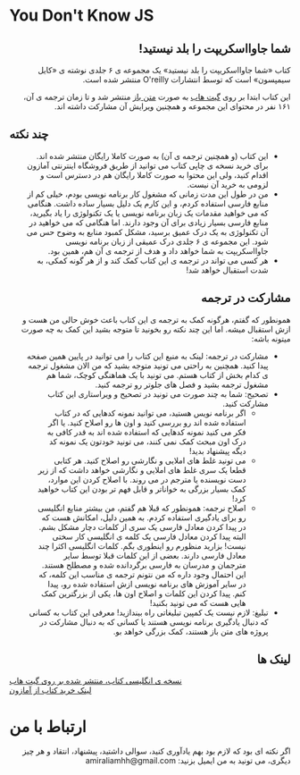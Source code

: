 # You Don't Know JS
<h2 dir="rtl">شما جاوااسکریپت را بلد نیستید!</h2>
<p dir="rtl">کتاب «شما جاوااسکریپت را بلد نیستید» یک مجموعه ی ۶ جلدی نوشته ی «کایل سیمپسون» است که توسط انتشارات O'reilly منتشر شده است.</p>
<p dir="rtl">این کتاب ابتدا بر روی <a href="https://github.com">گیت هاب</a> به صورت <a href="https://fa.wikipedia.org/wiki/%D9%85%D8%AA%D9%86%E2%80%8C%D8%A8%D8%A7%D8%B2">متن باز</a> منتشر شد و تا زمان ترجمه ی آن، ۱۶۱ نفر در محتوای این مجموعه و همچنین ویرایش آن مشارکت داشته اند.</p>

<h2 dir"rtl">چند نکته</h2>
<ul dir="rtl">
  <li dir="rtl">
این کتاب (و همچنین ترجمه ی آن) به صورت کاملا رایگان منتشر شده اند. برای خرید نسخه ی چاپی کتاب می توانید از طریق فروشگاه اینترنتی آمازون اقدام کنید، ولی این محتوا به صورت کاملا رایگان هم در دسترس است و لزومی به خرید آن نیست.
  </li>
  <li dir="rtl">
    من در طول این مدت زمانی که مشغول کار برنامه نویسی بودم، خیلی کم از منابع فارسی استفاده کردم، و این کارم یک دلیل بسیار ساده داشت. هنگامی که می خواهید مقدمات یک زبان برنامه نویسی یا یک تکنولوژی را یاد بگیرید، منابع فارسی بسیار زیادی برای آن وجود دارند. اما هنگامی که می خواهید در آن تکنولوژی به یک درک عمیق برسید، مشکل کمبود منابع به وضوح حس می شود. این مجموعه ی ۶ جلدی درک عمیقی از زبان برنامه نویسی جاوااسکریپت به شما خواهد داد و هدف از ترجمه ی آن هم، همین بود.
  </li>
  <li dir="rtl">
    هر کسی می تواند در ترجمه ی این کتاب کمک کند و از هر گونه کمکی، به شدت استقبال خواهد شد!
  </li>
</ul>

<h2 dir="rtl">مشارکت در ترجمه</h2>
<p dir="rtl">همونطور که گفتم، هرگونه کمک به ترجمه ی این کتاب باعث خوش حالی من هست و ازش استقبال میشه. اما این چند نکته رو بخونید تا متوجه بشید این کمک به چه صورت میتونه باشه:</p>
<ul dir="rtl">
  <li dir="rtl">
    مشارکت در ترجمه: لینک به منبع این کتاب را می توانید در پایین همین صفحه پیدا کنید. همچنین به راحتی می تونید متوجه بشید که من الان مشغول ترجمه ی کدام بخش از کتاب هستم. می تونید با یک هماهنگی کوچک، شما هم مشغول ترجمه بشید و فصل های جلوتر رو ترجمه کنید.
  </li>  
  <li dir="rtl">
    تصحیح: شما به چند صورت می تونید در تصحیح و ویراستاری این کتاب مشارکت کنید.
    <ul dir="rtl">
      <li dir="rtl">اگر برنامه نویس هستید، می توانید نمونه کدهایی که در کتاب استفاده شده اند رو بررسی کنید و اون ها رو اصلاح کنید. یا اگر فکر می کنید نمونه کدهایی که استفاده شده اند به قدر کافی به درک اون مبحث کمک نمی کنند، می تونید خودتون یک نمونه کد دیگه پیشنهاد بدید!</li>
      <li dir="rtl">
        می تونید غلط های املایی و نگارشی رو اصلاح کنید. هر کتابی قطعا یک سری غلط های املایی و نگارشی خواهد داشت که از زیر دست نویسنده یا مترجم در می روند. با اصلاح کردن این موارد، کمک بسیار بزرگی به خواناتر و قابل فهم تر بودن این کتاب خواهید کرد!
      </li>
      <li>
        اصلاح نرجمه: همونطور که قبلا هم گفتم، من بیشتر منابع انگلیسی رو برای یادگیری استفاده کردم. به همین دلیل، امکانش هست که در پیدا کردن معادل فارسی یک سری از کلمات دچار مشکل بشم. البته پیدا کردن معادل فارسی یک کلمه ی انگلیسی کار سختی نیست! بزارید منظورم رو اینطوری بگم. کلمات انگلیسی اکثرا چند معادل فارسی دارند. بعضی از این کلمات قبلا توسط سایر مترجمان و مدرسان به فارسی برگردانده شده و مصطلح هستند. این احتمال وجود داره که من نتونم ترجمه ی مناسب این کلمه، که در سایر آموزش های برنامه نویسی ازش استفاده شده رو، پیدا کنم. پیدا کردن این کلمات و اصلاح اون ها، یکی از بزرگترین کمک هایی هست که می تونید بکنید!
      </li>
    </ul>
  </li>
  <li dir="rtl">
    تبلیغ: لازم نیست یک کمپین تبلیغاتی راه بیندازید! معرفی این کتاب به کسانی که دنبال یادگیری برنامه نویسی هستند یا کسانی که به دنبال مشارکت در پروژه های متن باز هستند، کمک بزرگی خواهد بو.
  </li>
</ul>

<h2 dir="rtl">لینک ها</h2>
<a href="https://github.com/getify/You-Dont-Know-JS" dir="rtl">نسخه ی انگلیسی کتاب، منتشر شده بر روی گیت هاب</a>
<br>
<a href="https://www.amazon.com/You-Dont-Know-Js-Book/dp/B01AY9P0P6" dir="rtl">لینک خرید کتاب از آمازون</a>

# ارتباط با من
<p dir="rtl">اگر نکته ای بود که لازم بود بهم یادآوری کنید، سوالی داشتید، پیشنهاد، انتقاد  و هر چیز دیگری، می تونید به من ایمیل بزنید: amiraliamhh@gmail.com</p>
